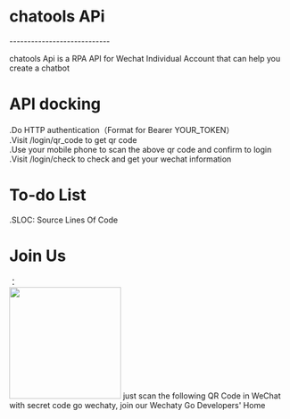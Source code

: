 <h1>chatools APi</h1>
----------------------------
<p>chatools Api is a RPA API for Wechat Individual Account that can help you create a chatbot</p>

<h1>API docking</h1>
.Do HTTP authentication（Format for Bearer YOUR_TOKEN）<br/>
.Visit /login/qr_code to get qr code<br/>
.Use your mobile phone to scan the above qr code and confirm to login<br/>
.Visit /login/check to check and get your wechat information

<h1>To-do List</h1>
.SLOC: Source Lines Of Code

<h1>Join Us</h1>：<br/>
<img src="https://buckettest-file2.oss-cn-shanghai.aliyuncs.com/WX20201125-122159.png" height=200 wight=200/>
just scan the following QR Code in WeChat with secret code go wechaty, join our Wechaty Go Developers' Home
